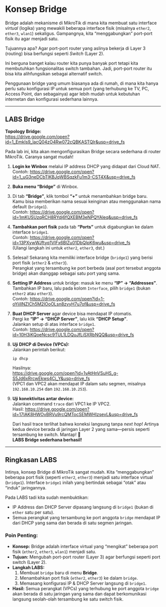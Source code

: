# Konsep Bridge

Bridge adalah mekanisme di MikroTik di mana kita membuat satu interface *virtual* (logika) yang mewakili beberapa interface fisik (misalnya `ether2`, `ether3`, `wlan1`) sekaligus. Gampangnya, kita “menggabungkan” port-port fisik itu agar menjadi satu.

Tujuannya apa? Agar port-port router yang aslinya bekerja di Layer 3 (routing) bisa berfungsi seperti *Switch* (Layer 2).

Ini berguna banget kalau router kita punya banyak port tetapi kita membutuhkan fungsionalitas switch tambahan. Jadi, port-port router itu bisa kita alihfungsikan sebagai alternatif switch.

Penggunaan bridge yang umum biasanya ada di rumah, di mana kita hanya perlu satu konfigurasi IP untuk semua port (yang terhubung ke TV, PC, Access Point, dan sebagainya) agar lebih mudah untuk kebutuhan internetan dan konfigurasi sederhana lainnya.

---

## LABS Bridge

**Topology Bridge:**  
<https://drive.google.com/open?id=1_EmkIs9_lacQ04zO4Rw072cQBKASTQlr&usp=drive_fs>

Pada lab ini, kita akan mengonfigurasikan Bridge secara sederhana di router MikroTik. Caranya sangat mudah!

1. **Login ke Winbox** melalui IP address DHCP yang didapat dari Cloud NAT.  
   Contoh: <https://drive.google.com/open?id=1_uG3neDCbTlKBJqWBSqzkFu1m3-CST4X&usp=drive_fs>

2. **Buka menu “Bridge”** di Winbox.

3. Di tab **“Bridge”**, klik tombol **“+”** untuk menambahkan bridge baru.  
   Kamu bisa memberikan nama sesuai keinginan atau menggunakan nama default (`bridge1`).  
   Contoh: <https://drive.google.com/open?id=1mKUSUzqRCH8RYdj6fQXEBM3eNPQYAleq&usp=drive_fs>

4. **Tambahkan port fisik** pada tab **“Ports”** untuk digabungkan ke dalam interface `bridge1`.  
   Contoh: <https://drive.google.com/open?id=13PXywWJftyq1VIFx6BlZu01DbQlpK6wu&usp=drive_fs>  
   (Ulangi langkah ini untuk `ether2`, `ether3`, dst.)

5. Selesai! Sekarang kita memiliki interface bridge (`bridge1`) yang berisi port fisik (`ether2` & `ether3`).  
   Perangkat yang tersambung ke port berbeda (asal port tersebut anggota bridge) akan dianggap sebagai satu port yang sama.

6. **Setting IP Address** untuk bridge: masuk ke menu **“IP” → “Addresses”**.  
   Tambahkan IP baru, lalu pada kolom `Interface`, pilih `bridge1` (bukan `ether2` atau `ether3`).  
   Contoh: <https://drive.google.com/open?id=1-oYiiIlNZICh5M2lOoOLsn8zvyH7u7of&usp=drive_fs>

7. **Buat DHCP Server** agar device bisa mendapat IP otomatis.  
   Pergi ke **“IP” → “DHCP Server”**, lalu klik **“DHCP Setup”**.  
   Jalankan setup di atas interface `bridge1`.  
   Contoh: <https://drive.google.com/open?id=10H3iKQoeNcsc9TUL1LDQuJfLjSXRbNQQ&usp=drive_fs>

8. **Uji DHCP di Device (VPCs):**  
   Jalankan perintah berikut:
   ```
   ip dhcp
   ```
   Hasilnya:  
   <https://drive.google.com/open?id=1vAtHnVSuHS_g-S5Jd6xRrcwEkws4Cj_Y&usp=drive_fs>  
   (VPC1 dan VPC2 akan mendapat IP dalam satu segmen, misalnya `192.168.10.254` dan `192.168.10.253`).

9. **Uji konektivitas antar device:**  
   Jalankan command `trace` dari VPC1 ke IP VPC2.  
   Hasil: <https://drive.google.com/open?id=17IAK8HWOvBRVu9rcQMTocSEMWHIzsevL&usp=drive_fs>

   Dari hasil trace terlihat bahwa koneksi langsung tanpa *next hop*! Artinya kedua device berada di jaringan Layer 2 yang sama—persis seperti tersambung ke switch. Mantap! 🎉  
   **LABS Bridge sederhana berhasil!**

---

## Ringkasan LABS

Intinya, konsep Bridge di MikroTik sangat mudah. Kita “menggabungkan” beberapa port fisik (seperti `ether2`, `ether3`) menjadi satu interface virtual (`bridge1`). Interface `bridge1` inilah yang bertindak sebagai “otak” atau “induk” jaringannya.

Pada LABS tadi kita sudah membuktikan:
- IP Address dan DHCP Server dipasang langsung di `bridge1` (bukan di `ether` satu per satu).
- Semua perangkat yang tersambung ke port anggota `bridge` mendapat IP dari DHCP yang sama dan berada di satu segmen jaringan.

### Poin Penting:

- **Konsep:** Bridge adalah interface virtual yang “mengikat” beberapa port fisik (`ether2`, `ether3`, `wlan1`) menjadi satu.  
- **Tujuan:** Mengubah port-port router (Layer 3) agar berfungsi seperti port switch (Layer 2).  
- **Langkah LABS:**
  1. Membuat `bridge` baru di menu **Bridge**.
  2. Menambahkan port fisik (`ether2`, `ether3`) ke dalam `bridge`.
  3. Memasang konfigurasi IP & DHCP Server langsung di `bridge1`.
- **Hasil:** Semua perangkat (VPCs) yang terhubung ke port anggota `bridge` akan berada di satu jaringan yang sama dan dapat berkomunikasi langsung seolah-olah tersambung ke satu switch fisik.

